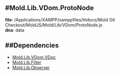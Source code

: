 
#Mold.Lib.VDom.ProtoNode
---------------------------------------

__file__: /Applications/XAMPP/xamppfiles/htdocs/Mold Git Checkout/MoldJS/Mold/Lib/VDom/ProtoNode.js  
__dna__: data  


	






##Dependencies
--------------

* [Mold.Lib.VDom.VDoc](../../../Mold/Lib/VDom/VDoc.md) 
* [Mold.Lib.Filter](../../../Mold/Lib/Filter.md) 
* [Mold.Lib.Observer](../../../Mold/Lib/Observer.md) 



 

 


 



		
